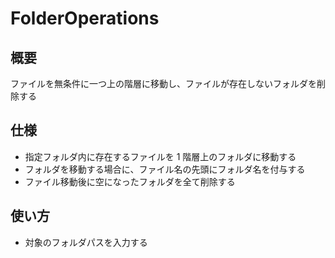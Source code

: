 # FolderOperations

## 概要

ファイルを無条件に一つ上の階層に移動し、ファイルが存在しないフォルダを削除する

## 仕様

- 指定フォルダ内に存在するファイルを 1 階層上のフォルダに移動する
- フォルダを移動する場合に、ファイル名の先頭にフォルダ名を付与する
- ファイル移動後に空になったフォルダを全て削除する

## 使い方

- 対象のフォルダパスを入力する
